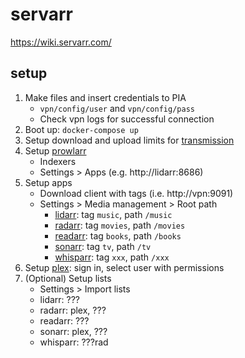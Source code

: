 # servarr

https://wiki.servarr.com/

## setup

1. Make files and insert credentials to PIA
   - `vpn/config/user` and `vpn/config/pass`
   - Check vpn logs for successful connection
1. Boot up: `docker-compose up`
1. Setup download and upload limits for [transmission](http://localhost:9091)
1. Setup [prowlarr](http://localhost:9696)
   - Indexers
   - Settings > Apps (e.g. http://lidarr:8686)
1. Setup apps
   - Download client with tags (i.e. http://vpn:9091)
   - Settings > Media management > Root path
     - [lidarr](http://localhost:8686): tag `music`, path `/music`
     - [radarr](http://localhost:7878): tag `movies`, path `/movies`
     - [readarr](http://localhost:8787): tag `books`, path `/books`
     - [sonarr](http://localhost:8989): tag `tv`, path `/tv`
     - [whisparr](http://localhost:6969): tag `xxx`, path `/xxx`
1. Setup [plex](http://localhost:32400/web): sign in, select user with permissions
1. (Optional) Setup lists
   - Settings > Import lists
   - lidarr: ???
   - radarr: plex, ???
   - readarr: ???
   - sonarr: plex, ???
   - whisparr: ???rad
